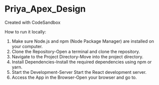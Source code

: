 # Priya_Apex_Design
Created with CodeSandbox

How to run it locally:
1. Make sure Node.js and npm (Node Package Manager) are installed on your computer.
2. Clone the Repository-Open a terminal and clone the repository.
3. Navigate to the Project Directory-Move into the project directory.
4. Install Dependencies-Install the required dependencies using npm or yarn.
5. Start the Development-Server Start the React development server.
6. Access the App in the Browser-Open your browser and go to.